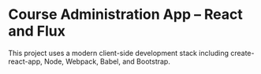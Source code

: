 # Course Administration App – React and Flux

This project uses a modern client-side development stack including create-react-app, Node, Webpack, Babel, and Bootstrap.
